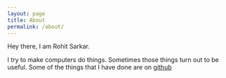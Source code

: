 ```yaml
---
layout: page
title: About
permalink: /about/
---
```


Hey there, I am Rohit Sarkar.

I try to make computers do things. Sometimes those things turn out to be
useful.
Some of the things that I have done are on [github](www.github.com/rsarky)

